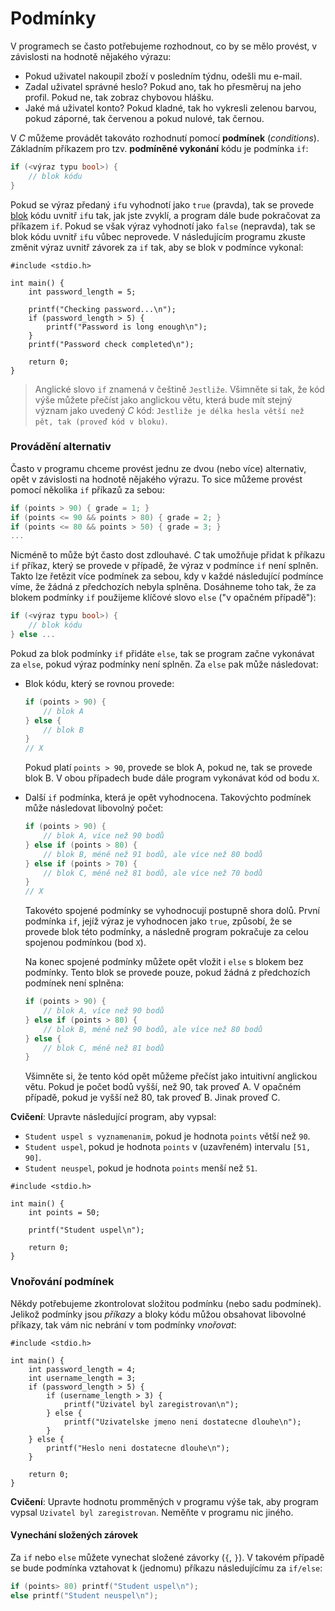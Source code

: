# Podmínky
V programech se často potřebujeme rozhodnout, co by se mělo provést, v závislosti na hodnotě nějakého
výrazu:
- Pokud uživatel nakoupil zboží v posledním týdnu, odešli mu e-mail.
- Zadal uživatel správné heslo? Pokud ano, tak ho přesměruj na jeho profil. Pokud ne, tak zobraz chybovou hlášku.
- Jaké má uživatel konto? Pokud kladné, tak ho vykresli zelenou barvou, pokud záporné, tak červenou a
pokud nulové, tak černou.

V *C* můžeme provádět takováto rozhodnutí pomocí **podmínek** (*conditions*). Základním příkazem
pro tzv. **podmíněné vykonání** kódu je podmínka `if`:

```c
if (<výraz typu bool>) {
    // blok kódu
}
```

Pokud se výraz předaný `if`u vyhodnotí jako `true` (pravda), tak se provede
[blok](c_promenne.md#deklarace-a-platnost) kódu uvnitř `if`u tak, jak jste zvyklí, a program dále
bude pokračovat za příkazem `if`. Pokud se však výraz vyhodnotí jako `false` (nepravda), tak se blok kódu
uvnitř `if`u vůbec neprovede. V následujícím programu zkuste změnit výraz uvnitř závorek za `if` tak,
aby se blok v podmínce vykonal:
```c,editable,mainbody
#include <stdio.h>

int main() {
    int password_length = 5;

    printf("Checking password...\n");
    if (password_length > 5) {
        printf("Password is long enough\n");
    }
    printf("Password check completed\n");

    return 0;
}
```

> Anglické slovo `if` znamená v češtině `Jestliže`. Všimněte si tak, že kód výše můžete přečíst jako
> anglickou větu, která bude mít stejný význam jako uvedený *C* kód: `Jestliže je délka hesla větší
> než pět, tak (proveď kód v bloku)`.

### Provádění alternativ
Často v programu chceme provést jednu ze dvou (nebo více) alternativ, opět v závislosti na hodnotě
nějakého výrazu. To sice můžeme provést pomocí několika `if` příkazů za sebou:
```c
if (points > 90) { grade = 1; }
if (points <= 90 && points > 80) { grade = 2; }
if (points <= 80 && points > 50) { grade = 3; }
...
```
Nicméně to může být často dost zdlouhavé. *C* tak umožňuje přidat k příkazu `if` příkaz, který se provede
v případě, že výraz v podmínce `if` není splněn. Takto lze řetězit více podmínek za sebou, kdy v každé
následující podmínce víme, že žádná z předchozích nebyla splněna. Dosáhneme toho tak, že za blokem podmínky
`if` použijeme klíčové slovo `else` ("v opačném případě"):

```c
if (<výraz typu bool>) {
    // blok kódu
} else ...
```
Pokud za blok podmínky `if` přidáte `else`, tak se program začne vykonávat za `else`, pokud výraz
podmínky není splněn. Za `else` pak může následovat:
- Blok kódu, který se rovnou provede:
    ```c
    if (points > 90) {
        // blok A
    } else {
        // blok B
    }
    // X
    ```
    Pokud platí `points > 90`, provede se blok A, pokud ne, tak se provede blok B. V obou případech
    bude dále program vykonávat kód od bodu `X`.
- Další `if` podmínka, která je opět vyhodnocena. Takovýchto podmínek může následovat libovolný počet:
    ```c
    if (points > 90) {
        // blok A, více než 90 bodů
    } else if (points > 80) {
        // blok B, méně než 91 bodů, ale více než 80 bodů
    } else if (points > 70) {
        // blok C, méně než 81 bodů, ale více než 70 bodů
    }
    // X
    ```
    Takovéto spojené podmínky se vyhodnocují postupně shora dolů. První podmínka `if`, jejíž výraz
    je vyhodnocen jako `true`, způsobí, že se provede blok této podmínky, a následně program pokračuje
    za celou spojenou podmínkou (bod `X`).

    Na konec spojené podmínky můžete opět vložit i `else` s blokem bez podmínky. Tento blok se
    provede pouze, pokud žádná z předchozích podmínek není splněna:
    ```c
    if (points > 90) {
        // blok A, více než 90 bodů
    } else if (points > 80) {
        // blok B, méně než 90 bodů, ale více než 80 bodů
    } else {
        // blok C, méně než 81 bodů
    }
    ```
  
    Všimněte si, že tento kód opět můžeme přečíst jako intuitivní anglickou větu. Pokud je počet
    bodů vyšší, než 90, tak proveď A. V opačném případě, pokud je vyšší než 80, tak proveď B. Jinak
    proveď C.

**Cvičení**: Upravte následující program, aby vypsal:
- `Student uspel s vyznamenanim`, pokud je hodnota `points` větší než `90`.
- `Student uspel`, pokud je hodnota `points` v (uzavřeném) intervalu `[51, 90]`.
- `Student neuspel`, pokud je hodnota `points` menší než `51`.

```c,editable,mainbody
#include <stdio.h>

int main() {
    int points = 50;

    printf("Student uspel\n");

    return 0;
}
```

### Vnořování podmínek
Někdy potřebujeme zkontrolovat složitou podmínku (nebo sadu podmínek). Jelikož podmínky jsou *příkazy*
a bloky kódu můžou obsahovat libovolné příkazy, tak vám nic nebrání v tom podmínky *vnořovat*:
```c,editable,mainbody
#include <stdio.h>

int main() {
    int password_length = 4;
    int username_length = 3;
    if (password_length > 5) {
        if (username_length > 3) {
            printf("Uzivatel byl zaregistrovan\n");
        } else {
            printf("Uzivatelske jmeno neni dostatecne dlouhe\n");
        }
    } else {
        printf("Heslo neni dostatecne dlouhe\n");
    }

    return 0;
}
```

**Cvičení**: Upravte hodnotu promměných v programu výše tak, aby program vypsal `Uzivatel byl zaregistrovan`.
Neměňte v programu nic jiného.

#### Vynechání složených zárovek
Za `if` nebo `else` můžete vynechat složené závorky (`{`, `}`). V takovém případě se bude podmínka
vztahovat k (jednomu) příkazu následujícímu za `if/else`:
```c
if (points> 80) printf("Student uspel\n");
else printf("Student neuspel\n");
```

